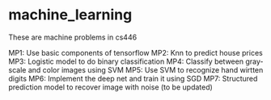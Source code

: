 # machine_learning
These are machine problems in cs446

MP1: Use basic components of tensorflow
MP2: Knn to predict house prices
MP3: Logistic model to do binary classification
MP4: Classify between gray-scale and color images using SVM
MP5: Use SVM to recognize hand wirtten digits
MP6: Implement the deep net and train it using SGD
MP7: Structured prediction model to recover image with noise
(to be updated)
